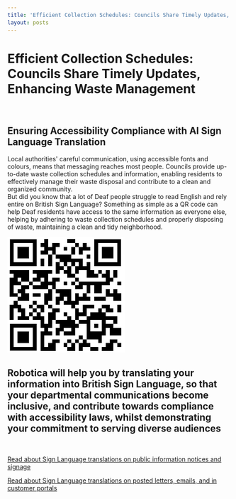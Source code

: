 ```yaml
---
title: 'Efficient Collection Schedules: Councils Share Timely Updates, Enhancing Waste Management'
layout: posts
---
```


# Efficient Collection Schedules: Councils Share Timely Updates, Enhancing Waste Management

![]()

## Ensuring Accessibility Compliance with AI Sign Language Translation

Local authorities' careful communication, using accessible fonts and colours, means that messaging reaches most people.  Councils provide up-to-date waste collection schedules and information, enabling residents to effectively manage their waste disposal and contribute to a clean and organized community.  
But did you know that a lot of Deaf people struggle to read English and rely entire on British Sign Language?
Something as simple as a QR code can help Deaf residents have access to the same information as everyone else, helping by adhering to waste collection schedules and properly disposing of waste, maintaining a clean and tidy neighborhood.

![QR Code](/posts/images/qr-contact.png)

## Robotica will help you by translating your information into British Sign Language, so that your departmental communications become inclusive, and contribute towards compliance with accessibility laws, whilst demonstrating your commitment to serving diverse audiences

<br/>

[Read about Sign Language translations on public information notices and signage](/solutions/gazette)

[Read about Sign Language translations on posted letters, emails, and in customer portals](/solutions/correspondent)
